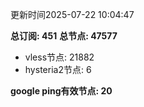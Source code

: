 更新时间2025-07-22 10:04:47

**总订阅: 451**
**总节点: 47577**
- vless节点: 21882
- hysteria2节点: 6

**google ping有效节点: 20**
